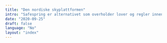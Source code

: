 ```yaml
---
title: "Den nordiske sky­plattformen"
intro: "Safespring er alternativet som overholder lover og regler innen EU."
date: "2020-09-25"
draft: false
language: "No"
layout: "index"
---
```

